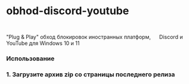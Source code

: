# obhod-discord-youtube
"Plug & Play" обход блокировок иностранных платформ, <img height="40" width="15" src="https://unpkg.com/simple-icons@v15/icons/discord.svg" /> Discord и YouTube для Windows 10 и 11
<h3>Использование<h3>
1. Загрузите архив zip со страницы последнего релиза
